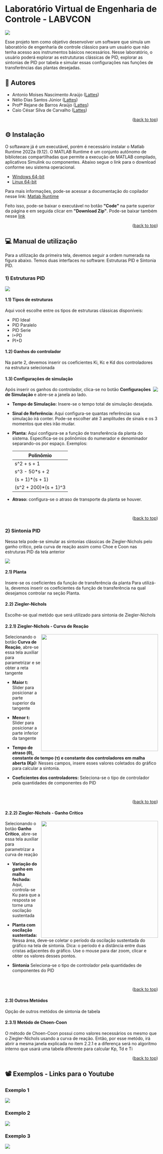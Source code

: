 # Laboratório Virtual de Engenharia de Controle - LABVCON

<img src="Imagens_LABVCON\Logo_LABVCON.png" />

Esse projeto tem como objetivo desenvolver um software que simula um laboratório de engenharia de controle clássico para um usuário que não tenha acesso aos instrumentos básicos necessários. Nesse laboratório, o usuário poderá explorar as estrututuras clássicas de PID, explorar as sintonias de PID por tabela e simular essas configurações nas funções de transferências das plantas desejadas.


## 🤝 Autores

- Antonio Moises Nascimento Araújo ([Lattes](http://lattes.cnpq.br/3944952251812665))
- Nélio Dias Santos Júnior ([Lattes](http://lattes.cnpq.br/0040496197667559))
- Profª Rejane de Barros Araújo ([Lattes](http://lattes.cnpq.br/8760830024389437))
- Caio César Silva de Carvalho ([Lattes](http://lattes.cnpq.br/0242293088447650))

<p align="right">(<a href="#top">back to top</a>)</p>

## ⚙ Instalação

O softaware já é um executável, porém é necessário instalar o Matlab Runtime 2022a (9.12). O MATLAB Runtime é um conjunto autônomo de bibliotecas
compartilhadas que permite a execução de MATLAB compilado, aplicativos Simulink ou componentes. Abaixo segue o link para o download conforme seu sistema operacional.

- [Windows 64-bit](https://ssd.mathworks.com/supportfiles/downloads/R2022a/Release/3/deployment_files/installer/complete/win64/MATLAB_Runtime_R2022a_Update_3_win64.zip)
- [Linux 64-bit](https://ssd.mathworks.com/supportfiles/downloads/R2022a/Release/3/deployment_files/installer/complete/glnxa64/MATLAB_Runtime_R2022a_Update_3_glnxa64.zip)

Para mais informações, pode-se acessar a documentação do copilador nesse link: [Matlab Runtime](https://www.mathworks.com/help/compiler/matlab-runtime.html)

Feito isso, pode-se baixar o executável no botão **"Code"** na parte superior da página e em seguida clicar em **"Download Zip"**.
Pode-se baixar também nesse [link](https://github.com/jrneliodias/LABVCON/archive/refs/heads/main.zip)


<p align="right">(<a href="#top">back to top</a>)</p>

## 💻 Manual de utilização

Para a utilização da primeira tela, devemos seguir a ordem numerada na figura abaixo. Temos duas interfaces no software: Estruturas PID e Sintonia PID.

### 1) Estruturas PID

   <img  src="Imagens_LABVCON\Estruturas PID_.png">
 
  #### 1.1) Tipos de estruturas 
   Aqui você escolhe entre os tipos de estruturas clássicas disponíveis:
      
   * PID Ideal
   * PID Paralelo
   * PID Serie 
   * I+PD 
   * PI+D 
      
      
   #### 1.2) Ganhos do controlador 
   Na parte 2, devemos inserir os coeficientes Ki, Kc e Kd dos controladores na estrutura selecionada 
  
   #### 1.3) Configurações de simulação
  
   <img align="right" src="Imagens_LABVCON\Configurações de simulação.png"/>
   Após inserir os ganhos do controlador, clica-se no botão <b>Configurações de Simulação </b> e abre-se a janela ao lado. 
   
   + **Tempo de Simulação:** Insere-se o tempo total de simulação desejada.  
   + **Sinal de Referência:** Aqui configura-se quantas referências sua simulação irá conter. Pode-se escolher até 3 amplitudes de sinais e os 3 momentos que eles irão mudar.  
   + **Planta:** Aqui configura-se a função de transferência da planta do sistema. Especifica-se os polinômios do numerador e denominador
      separando-os por espaço. Exemplos:

      | Polinômio  | 
      | ------------------- | 
      |  s^2 + s + 1 | 
      | s^3 - 50*s + 2  |  
      |  (s + 1)*(s + 1) | 
      |  (s^2 + 200)*(s + 1)^3 |  

   + **Atraso:** configura-se o atraso de transporte da planta se houver. 

<br clear="right"/>

<p align="right">(<a href="#top">back to top</a>)</p>



   
### 2) Sintonia PID
   
Nessa tela pode-se simular as sintonias clássicas de Ziegler-Nichols pelo ganho crítico, pela curva de reação assim como Choe e Coon nas estruturas PID da tela anterior
   
<img src="Imagens_LABVCON/Figure-Sintonia_PID.png"/>   

#### 2.1) Planta
Insere-se os coeficientes da função de transferência da planta
Para utilizá-la, devemos inserir os coeficientes da função de transferência na qual desejamos controlar na seção Planta. 

#### 2.2) Ziegler-Nichols
Escolhe-se qual metódo que será utilizado para sintonia de Ziegler-Nichols

#### 2.2.1) Ziegler-Nichols - Curva de Reação

   <img align="right" src="Imagens_LABVCON/Sintonia-curva-reacao.png" width = 385/>
   
   Selecionando o botão **Curva de Reação**, abre-se essa tela auxiliar para parametrizar  e se obter a reta tangente
   
   + **Maior t:** Slider para posicionar a parte superior da tangente
   + **Menor t:** Slider para posicionar a parte inferior da tangente

   + **Tempo de atraso (θ), constante de tempo (τ) e constante dos controladores em malha aberta (Kp):** Nesses campos, insere esses valores coletados do gráfico para calcular a sintonia.

   + **Coeficientes dos controladores:** Seleciona-se o tipo de controlador pela quantidades de componentes do PID
   

<br clear="right"/>
<p align="right">(<a href="#top">back to top</a>)</p>

#### 2.2.2) Ziegler-Nichols - Ganho Crítico

   <img align="right" src="Imagens_LABVCON/Ganho-critico.png" width = 385/>
   
   Selecionando o botão **Ganho Crítico**, abre-se essa tela auxiliar para parametrizar a curva de reação 
   
   + **Variação do ganho em malha fechada:** Aqui, controla-se Ku para que a resposta se torne uma oscilação sustentada
   
   + **Planta com oscilação sustentada:** Nessa área, deve-se coletar o período da oscilação sustentada do gráfico na tela de sintonia. Dica: o período é a distância entre duas cristas adjacentes do gráfico. Use o mouse para dar zoom, clicar e obter os valores desses pontos.
    
   + **Sintonia**  Seleciona-se o tipo de controlador pela quantidades de componentes do PID
   


<br clear="right"/>
<p align="right">(<a href="#top">back to top</a>)</p>

#### 2.3) Outros Metódos
Opção de outros metódos de sintonia de tabela

#### 2.3.1) Metódo de Choen-Coon

O método de Choen-Coon possui como valores necessários os mesmo que o Ziegler-Nichols usando a curva de reação. Então, por esse metódo, irá abrir a mesma janela explicada no item 2.2.1 e a diferença será no algoritmo interno que usará uma tabela diferente para calcular Kp, Td e Ti

<p align="right">(<a href="#top">back to top</a>)</p>

## 📽️ Exemplos - Links para o Youtube

### Exemplo 1
[![](Imagens_LABVCON/LABVCON-thumb1.png)](https://www.youtube.com/watch?v=9AWOqZhEL_Y)

### Exemplo 2
[![](Imagens_LABVCON/LABVCON-thumb2.png)](https://youtu.be/GoISj3Xdssc)
### Exemplo 3

[![](Imagens_LABVCON/LABVCON-thumb3.png)](https://youtu.be/rJJ3-NmXZ0I)
